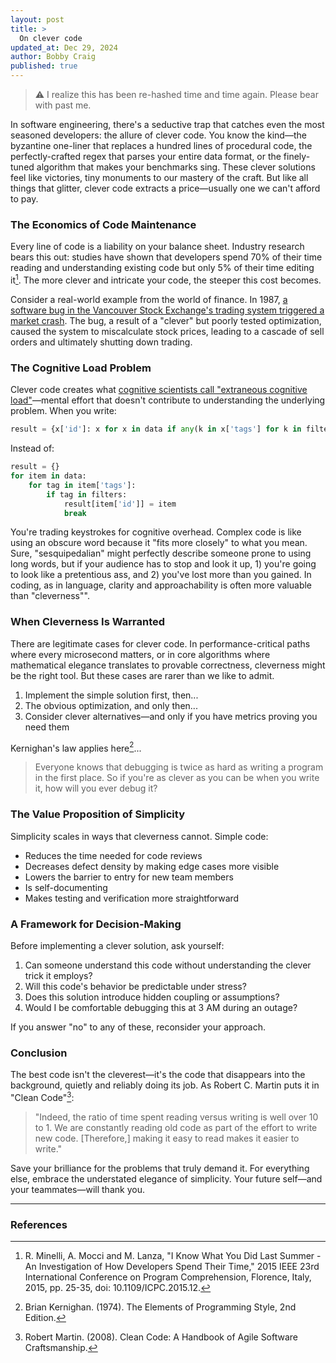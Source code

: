 ```yaml
---
layout: post
title: >
  On clever code
updated_at: Dec 29, 2024
author: Bobby Craig
published: true
---
```


> ⚠️ I realize this has been re-hashed time and time again. Please bear with past me.

In software engineering, there's a seductive trap that catches even the most seasoned developers: the allure of clever code. You know the kind—the byzantine one-liner that replaces a hundred lines of procedural code, the perfectly-crafted regex that parses your entire data format, or the finely-tuned algorithm that makes your benchmarks sing. These clever solutions feel like victories, tiny monuments to our mastery of the craft. But like all things that glitter, clever code extracts a price—usually one we can't afford to pay.

### The Economics of Code Maintenance

Every line of code is a liability on your balance sheet. Industry research bears this out: studies have shown that developers spend 70% of their time reading and understanding existing code but only 5% of their time editing it[^1]. The more clever and intricate your code, the steeper this cost becomes.

Consider a real-world example from the world of finance. In 1987, [a software bug in the Vancouver Stock Exchange's trading system triggered a market crash](https://www.cio.com/article/274523/it-organization-remembering-black-monday-when-computers-traded-too-many-stocks-and-wall-street-cras.html). The bug, a result of a "clever" but poorly tested optimization, caused the system to miscalculate stock prices, leading to a cascade of sell orders and ultimately shutting down trading.

### The Cognitive Load Problem

Clever code creates what [cognitive scientists call "extraneous cognitive load"](https://rpeszek.github.io/posts/2022-08-30-code-cognitiveload.html)—mental effort that doesn't contribute to understanding the underlying problem. When you write:

```python
result = {x['id']: x for x in data if any(k in x['tags'] for k in filters)}
```

Instead of:

```python
result = {}
for item in data:
    for tag in item['tags']:
        if tag in filters:
            result[item['id']] = item
            break
```

You're trading keystrokes for cognitive overhead. Complex code is like using an obscure word because it "fits more closely" to what you mean. Sure, "sesquipedalian" might perfectly describe someone prone to using long words, but if your audience has to stop and look it up, 1) you're going to look like a pretentious ass, and 2) you've lost more than you gained. In coding, as in language, clarity and approachability is often more valuable than "cleverness"".

### When Cleverness Is Warranted

There are legitimate cases for clever code. In performance-critical paths where every microsecond matters, or in core algorithms where mathematical elegance translates to provable correctness, cleverness might be the right tool. But these cases are rarer than we like to admit.

1. Implement the simple solution first, then...
2. The obvious optimization, and only then...
3. Consider clever alternatives—and only if you have metrics proving you need them

Kernighan's law applies here[^2]...

>Everyone knows that debugging is twice as hard as writing a program in the first place. So if you're as clever as you can be when you write it, how will you ever debug it?

### The Value Proposition of Simplicity

Simplicity scales in ways that cleverness cannot. Simple code:
- Reduces the time needed for code reviews
- Decreases defect density by making edge cases more visible
- Lowers the barrier to entry for new team members
- Is self-documenting
- Makes testing and verification more straightforward

### A Framework for Decision-Making

Before implementing a clever solution, ask yourself:

1. Can someone understand this code without understanding the clever trick it employs?
2. Will this code's behavior be predictable under stress?
3. Does this solution introduce hidden coupling or assumptions?
4. Would I be comfortable debugging this at 3 AM during an outage?

If you answer "no" to any of these, reconsider your approach.

### Conclusion

The best code isn't the cleverest—it's the code that disappears into the background, quietly and reliably doing its job. As Robert C. Martin puts it in "Clean Code"[^3]:

>"Indeed, the ratio of time spent reading versus writing is well over 10 to 1. We are constantly reading old code as part of the effort to write new code. [Therefore,] making it easy to read makes it easier to write."

Save your brilliance for the problems that truly demand it. For everything else, embrace the understated elegance of simplicity. Your future self—and your teammates—will thank you.

---

### References

[^1]: R. Minelli, A. Mocci and M. Lanza, "I Know What You Did Last Summer - An Investigation of How Developers Spend Their Time," 2015 IEEE 23rd International Conference on Program Comprehension, Florence, Italy, 2015, pp. 25-35, doi: 10.1109/ICPC.2015.12.

[^2]: Brian Kernighan. (1974). The Elements of Programming Style, 2nd Edition.

[^3]: Robert Martin. (2008). Clean Code: A Handbook of Agile Software Craftsmanship.